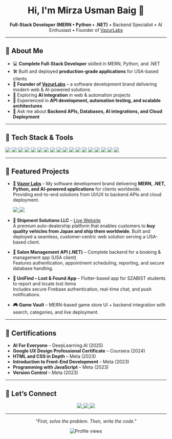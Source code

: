 <h1 align="center">Hi, I'm Mirza Usman Baig 👋</h1>
<p align="center">
  <b>Full-Stack Developer (MERN • Python • .NET)</b> • Backend Specialist • AI Enthusiast • Founder of <a href="https://vazurlabs.framer.website/" target="_blank">VazurLabs</a>
</p>

---

## 🚀 About Me  
- 💻 **Complete Full-Stack Developer** skilled in MERN, Python, and .NET  
- 🛠 Built and deployed **production-grade applications** for USA-based clients  
- 🚀 **Founder of [VazurLabs](https://vazurlabs.framer.website/)** – a software development brand delivering modern web & AI-powered solutions  
- 🤖 Exploring **AI integration** in web & automation projects  
- 🌱 Experienced in **API development, automation testing, and scalable architectures**  
- 💬 Ask me about **Backend APIs, Databases, AI integrations, and Cloud Deployment**  

---

## 🧰 Tech Stack & Tools  
<p>
<img src="https://img.shields.io/badge/JavaScript-F7DF1E?style=for-the-badge&logo=javascript&logoColor=black" />
<img src="https://img.shields.io/badge/React-20232A?style=for-the-badge&logo=react&logoColor=61DAFB" />
<img src="https://img.shields.io/badge/Node.js-43853D?style=for-the-badge&logo=node.js&logoColor=white" />
<img src="https://img.shields.io/badge/Express.js-404D59?style=for-the-badge" />
<img src="https://img.shields.io/badge/MongoDB-4EA94B?style=for-the-badge&logo=mongodb&logoColor=white" />
<img src="https://img.shields.io/badge/Python-3776AB?style=for-the-badge&logo=python&logoColor=white" />
<img src="https://img.shields.io/badge/FastAPI-009688?style=for-the-badge&logo=fastapi&logoColor=white" />
<img src="https://img.shields.io/badge/Django-092E20?style=for-the-badge&logo=django&logoColor=white" />
<img src="https://img.shields.io/badge/.NET-512BD4?style=for-the-badge&logo=dotnet&logoColor=white" />
<img src="https://img.shields.io/badge/Google%20Gemini-4285F4?style=for-the-badge&logo=google&logoColor=white" />
<img src="https://img.shields.io/badge/PostgreSQL-316192?style=for-the-badge&logo=postgresql&logoColor=white" />
<img src="https://img.shields.io/badge/MySQL-005C84?style=for-the-badge&logo=mysql&logoColor=white" />
<img src="https://img.shields.io/badge/Docker-2496ED?style=for-the-badge&logo=docker&logoColor=white" />
<img src="https://img.shields.io/badge/Azure-0078D4?style=for-the-badge&logo=microsoftazure&logoColor=white" />
<img src="https://img.shields.io/badge/AWS-FF9900?style=for-the-badge&logo=amazonaws&logoColor=white" />
<img src="https://img.shields.io/badge/Google%20Cloud-4285F4?style=for-the-badge&logo=googlecloud&logoColor=white" />
<img src="https://img.shields.io/badge/VSCode-007ACC?style=for-the-badge&logo=visualstudiocode&logoColor=white" />
<img src="https://img.shields.io/badge/Git-F05032?style=for-the-badge&logo=git&logoColor=white" />
</p>

---

## 🔭 Featured Projects  
- **🏢 [Vazor Labs](https://vazurlabs.framer.website/)** – My software development brand delivering **MERN, .NET, Python, and AI-powered applications** for clients worldwide.  
  Providing end-to-end solutions from UI/UX to backend APIs and cloud deployment.  
  <p>
    <a href="https://www.linkedin.com/company/vazurlabs" target="_blank">
      <img src="https://img.shields.io/badge/LinkedIn-0A66C2?style=for-the-badge&logo=linkedin&logoColor=white" />
    </a>
    <a href="https://www.instagram.com/vazurlabs" target="_blank">
      <img src="https://img.shields.io/badge/Instagram-E4405F?style=for-the-badge&logo=instagram&logoColor=white" />
    </a>
  </p>

- **🚚 Shipment Solutions LLC** – [Live Website](https://shipmentsolutionsllc.com/)  
  A premium auto-dealership platform that enables customers to **buy quality vehicles from Japan and ship them worldwide**. Built and deployed a seamless, customer-centric web solution serving a USA-based client.  

- **💇 Salon Management API (.NET)** – Complete backend for a booking & management app (USA client)  
  Features authentication, appointment scheduling, reporting, and secure database handling.  

- **📱 UniFind – Lost & Found App** – Flutter-based app for SZABIST students to report and locate lost items  
  Includes secure Firebase authentication, real-time chat, and push notifications.  

- **🎮 Game Vault** – MERN-based game store UI + backend integration with search, categories, and live deployment.  

---

## 📜 Certifications  
- **AI For Everyone** – DeepLearning.AI (2025)  
- **Google UX Design Professional Certificate** – Coursera (2024)  
- **HTML and CSS in Depth** – Meta (2023)  
- **Introduction to Front-End Development** – Meta (2023)  
- **Programming with JavaScript** – Meta (2023)  
- **Version Control** – Meta (2023)  

---

## 🤝 Let’s Connect  
<p align="center">
  <a href="https://www.linkedin.com/in/mub1007" target="_blank">
    <img src="https://img.shields.io/badge/LinkedIn-0077B5?style=for-the-badge&logo=linkedin&logoColor=white" />
  </a>
  <a href="mailto:usmanbaig305@gmail.com">
    <img src="https://img.shields.io/badge/Email-D14836?style=for-the-badge&logo=gmail&logoColor=white" />
  </a>
  <a href="https://calendar.app.google/zCReVp8UzQizitXC8" target="_blank">
    <img src="https://img.shields.io/badge/Book%20an%20Appointment-4285F4?style=for-the-badge&logo=googlecalendar&logoColor=white" />
  </a>
</p>

---

<p align="center">
  <i>"First, solve the problem. Then, write the code."</i>  
</p>

<p align="center">
  <img src="https://komarev.com/ghpvc/?username=usmanbaig305&color=blue&style=flat-square" alt="Profile views" />
</p>
